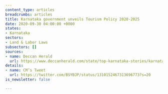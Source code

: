 ```yaml
---
content_type: articles
breadcrumbs: articles
title: Karnataka government unveils Tourism Policy 2020-2025
date: 2020-09-30 04:00:00 +0000
states:
- Karnataka
sectors:
- Land & Labor Laws
subsectors: []
sources:
- name: Deccan Herald
  url: https://www.deccanherald.com/state/top-karnataka-stories/karnataka-government-to-lease-land-to-private-players-under-new-tourism-policy-894024.html
details:
- name: CM’s Tweet
  url: https://twitter.com/BSYBJP/status/1310152467313696773?s=20
is_newsletter: false

---
```

